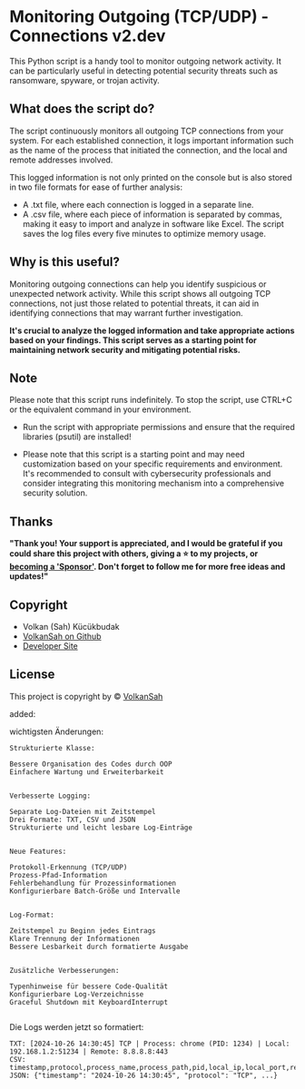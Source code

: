 # Monitoring Outgoing  (TCP/UDP) -Connections v2.dev


This Python script is a handy tool to monitor outgoing network activity. It can be particularly useful in detecting potential security threats such as ransomware, spyware, or trojan activity.

## What does the script do?
The script continuously monitors all outgoing TCP connections from your system. For each established connection, it logs important information such as the name of the process that initiated the connection, and the local and remote addresses involved.

This logged information is not only printed on the console but is also stored in two file formats for ease of further analysis:

- A .txt file, where each connection is logged in a separate line.
- A .csv file, where each piece of information is separated by commas, making it easy to import and analyze in software like Excel.
The script saves the log files every five minutes to optimize memory usage.

## Why is this useful?
Monitoring outgoing connections can help you identify suspicious or unexpected network activity. While this script shows all outgoing TCP connections, not just those related to potential threats, it can aid in identifying connections that may warrant further investigation.

**It's crucial to analyze the logged information and take appropriate actions based on your findings. This script serves as a starting point for maintaining network security and mitigating potential risks.**

## Note
Please note that this script runs indefinitely. To stop the script, use CTRL+C or the equivalent command in your environment.

- Run the script with appropriate permissions and ensure that the required libraries (psutil) are installed!

- Please note that this script is a starting point and may need customization based on your specific requirements and environment. It's recommended to consult with cybersecurity professionals and consider integrating this monitoring mechanism into a comprehensive security solution.

## Thanks
**"Thank you! Your support is appreciated, and I would be grateful if you could share this project with others,  giving a :star: to my projects, or  
[becoming a 'Sponsor'](https://github.com/sponsors/volkansah). Don't forget to follow me for more free ideas and updates!"**

## Copyright
- Volkan (Sah) Kücükbudak
- [VolkanSah on Github](https://github.com/volkansah)
- [Developer Site](https://volkansah.github.io)

## License
This project is copyright by © [VolkanSah](https://github.com/volkansah) 

added:

 wichtigsten Änderungen:
```
Strukturierte Klasse:

Bessere Organisation des Codes durch OOP
Einfachere Wartung und Erweiterbarkeit


Verbesserte Logging:

Separate Log-Dateien mit Zeitstempel
Drei Formate: TXT, CSV und JSON
Strukturierte und leicht lesbare Log-Einträge


Neue Features:

Protokoll-Erkennung (TCP/UDP)
Prozess-Pfad-Information
Fehlerbehandlung für Prozessinformationen
Konfigurierbare Batch-Größe und Intervalle


Log-Format:

Zeitstempel zu Beginn jedes Eintrags
Klare Trennung der Informationen
Bessere Lesbarkeit durch formatierte Ausgabe


Zusätzliche Verbesserungen:

Typenhinweise für bessere Code-Qualität
Konfigurierbare Log-Verzeichnisse
Graceful Shutdown mit KeyboardInterrupt


```
Die Logs werden jetzt so formatiert:
```
TXT: [2024-10-26 14:30:45] TCP | Process: chrome (PID: 1234) | Local: 192.168.1.2:51234 | Remote: 8.8.8.8:443
CSV: timestamp,protocol,process_name,process_path,pid,local_ip,local_port,remote_ip,remote_port,status
JSON: {"timestamp": "2024-10-26 14:30:45", "protocol": "TCP", ...}
```
